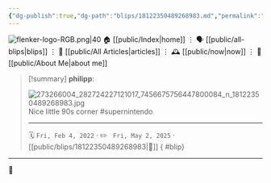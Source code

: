 ```yaml
---
{"dg-publish":true,"dg-path":"blips/18122350489268983.md","permalink":"/blips/18122350489268983/","title":"philipp on instagram @ 2022-02-04","created":"2022-02-04T12:00:00","updated":"2025-05-02T17:43:08"}
---
```



<div class="transclusion internal-embed is-loaded"><div class="markdown-embed">




![flenker-logo-RGB.png|40](/img/user/attachments/flenker-logo-RGB.png)
🏠 [[public/Index\|home]]  ⋮ 🗣️ [[public/all-blips\|blips]] ⋮  📝 [[public/All Articles\|articles]]  ⋮ 🕰️ [[public/now\|now]] ⋮ 🪪 [[public/About Me\|about me]]


</div></div>


> [!summary] **philipp**:
>
> ![273266004_282724227121017_7456675756447800084_n_18122350489268983.jpg](/img/user/attachments/273266004_282724227121017_7456675756447800084_n_18122350489268983.jpg)
> Nice little 90s corner #supernintendo
> - - -
>
> 🗓️ <code>Fri, Feb 4, 2022</code>  · ✏️ <code> Fri, May 2, 2025</code>  · [[public/blips/18122350489268983\|🔗]]
{ #blip}


- - -

 👾
